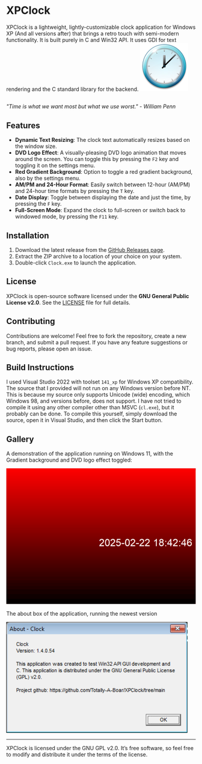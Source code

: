 # XPClock

XPClock is a lightweight, lightly-customizable clock application for Windows XP (And all versions after) that brings a retro touch with semi-modern functionality. It is built purely in C and Win32 API. It uses GDI for text rendering and the C standard library for the backend. 
![Icon](assets/clock_128.png)
##
_"Time is what we want most but what we use worst." - William Penn_
##

## Features

- **Dynamic Text Resizing**: The clock text automatically resizes based on the window size.
- **DVD Logo Effect**: A visually-pleasing DVD logo animation that moves around the screen. You can toggle this by pressing the `F2` key and toggling it on the settings menu.
- **Red Gradient Background**: Option to toggle a red gradient background, also by the settings menu.
- **AM/PM and 24-Hour Format**: Easily switch between 12-hour (AM/PM) and 24-hour time formats by pressing the `T` key.
- **Date Display**: Toggle between displaying the date and just the time, by pressing the `F` key.
- **Full-Screen Mode**: Expand the clock to full-screen or switch back to windowed mode, by pressing the `F11` key.

## Installation

1. Download the latest release from the [GitHub Releases page](https://github.com/Totally-A-Boar/XPClock/releases).
2. Extract the ZIP archive to a location of your choice on your system.
3. Double-click `Clock.exe` to launch the application.

## License

XPClock is open-source software licensed under the **GNU General Public License v2.0**. See the [LICENSE](LICENSE) file for full details.

## Contributing

Contributions are welcome! Feel free to fork the repository, create a new branch, and submit a pull request. If you have any feature suggestions or bug reports, please open an issue.

## Build Instructions
I used Visual Studio 2022 with toolset `141_xp` for Windows XP compatibility. The source that I provided will not run on any Windows version before NT. This is because my source only supports Unicode (wide) encoding, which Windows 98, and versions before, does not support.
I have not tried to compile it using any other compiler other than MSVC (`cl.exe`), but it probably can be done. To compile this yourself, simply download the source, open it in Visual Studio, and then click the Start button.

## Gallery
A demonstration of the application running on Windows 11, with the Gradient background and DVD logo effect toggled:

![GIF Demo](assets/XPClock.gif)

The about box of the application, running the newest version

![About box](assets/ClockVista.png)

---

XPClock is licensed under the GNU GPL v2.0. It’s free software, so feel free to modify and distribute it under the terms of the license.
